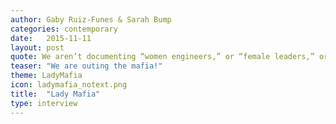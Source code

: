 ```yaml
---
author: Gaby Ruiz-Funes & Sarah Bump
categories: contemporary
date:   2015-11-11
layout: post
quote: We aren’t documenting “women engineers,” or “female leaders,” or “girls-who-xyz.” We simply intend to create a catalogue of the awesome ways that humans around us - many who happen to be women - inspire us in their everyday actions. Whether subtle or bold, they are fierce. They are agents of change. They are the LADY MAFIA.
teaser: "We are outing the mafia!"
theme: LadyMafia
icon: ladymafia_notext.png
title:  "Lady Mafia"
type: interview
---
```

